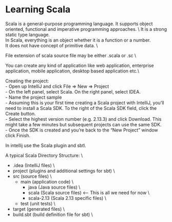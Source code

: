 # Learning Scala
Scala is a general-purpose programming language. 
It supports object oriented, functional and imperative programming approaches. \ 
It is a strong static type language. \
In Scala, everything is an object whether it is a function or a number. \
It does not have concept of primitive data. \

File extension of scala source file may be either .scala or .sc \

You can create any kind of application like web application, enterprise application, mobile application, desktop based application etc.\

Creating the project: \
    - Open up IntelliJ and click File => New => Project \
    - On the left panel, select Scala. On the right panel, select IDEA.\
    - Name the project sample \
    - Assuming this is your first time creating a Scala project with IntelliJ, you’ll need to install a Scala SDK. To the right of the Scala SDK field, click the Create button. \
    - Select the highest version number (e.g. 2.13.3) and click Download. This might take a few minutes but subsequent projects can use the same SDK. \
    - Once the SDK is created and you’re back to the “New Project” window click Finish.

In intellij use the Scala plugin and sbt\

A typical Scala Directory Structure: \
  - .idea (IntelliJ files) \
  - project (plugins and additional settings for sbt) \
  - src (source files) \
      - main (application code) \
          - java (Java source files) \
          - scala (Scala source files) <-- This is all we need for now \
          - scala-2.13 (Scala 2.13 specific files) \
      - test (unit tests) \
  - target (generated files) \
  - build.sbt (build definition file for sbt) \
